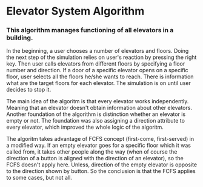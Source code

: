 # Elevator System Algorithm

### This algorithm manages functioning of all elevators in a building.

In the beginning, a user chooses a number of elevators and floors. Doing the next step of the simulation relies on user's reaction by pressing the right key. Then user calls elevators from different floors by specifying a floor number and direction. If a door of a specific elevator opens on a specific floor, user selects all the floors he/she wants to reach. There is information what are the target floors for each elevator. The simulation is on until user decides to stop it.

The main idea of the algoritm is that every elevator works independently. Meaning that an elevator doesn't obtain information about other elevators. Another foundation of the algorithm is distinction whether an elevator is empty or not. The foundation was also assigning a direction attribute to every elevator, which improved the whole logic of the algoritm.

The algoritm takes advantage of FCFS concept (first-come, first-served) in a modified way. If an empty elevator goes for a specific floor which it was called from, it takes other people along the way (when of course the direction of a button is aligned with the direction of an elevator), so the FCFS doesn't apply here. Unless, direction of the empty elevator is opposite to the direction shown by button. So the conclusion is that the FCFS applies to some cases, but not all.
